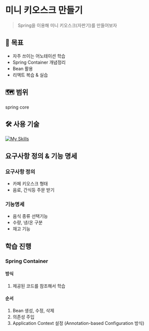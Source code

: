 # 미니 키오스크 만들기 #
> Spring을 이용해 미니 키오스크(자판기)를 만들어보자

## :dart: 목표 ##
- 자주 쓰이는 어노테이션 학습
- Spring Container 개념정리
- Bean 활용
- 리액트 복습 & 실습

## :world_map: 범위 ##
spring core

## :hammer_and_wrench: 사용 기술 ##

[![My Skills](https://skillicons.dev/icons?i=spring,react,postgresql)](https://skillicons.dev)

## 요구사항 정의 & 기능 명세 ##
### 요구사항 정의 ###
- 카페 키오스크 형태
- 음료, 간식등 주문 받기
### 기능명세 ###
- 음식 종류 선택기능
- 수량, 냉/온 구분
- 재고 기능

## 학습 진행 ##

### Spring Container ###
#### 방식 ####
1. 제공된 코드를 참조해서 학습
#### 순서 ####
1. Bean 생성, 수정, 삭제
2. 의존성 주입
3. Application Context 설정
(Annotation-based Configuration 방식)

